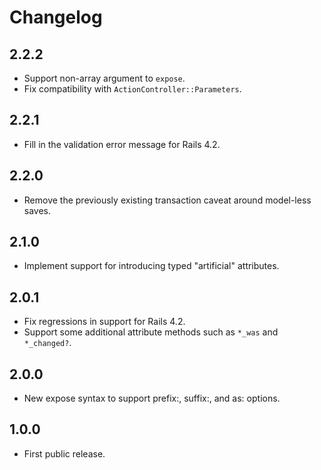 Changelog
=========

2.2.2
-----
* Support non-array argument to `expose`.
* Fix compatibility with `ActionController::Parameters`.

2.2.1
-----
* Fill in the validation error message for Rails 4.2.

2.2.0
-----
* Remove the previously existing transaction caveat around model-less saves.

2.1.0
-----
* Implement support for introducing typed "artificial" attributes.

2.0.1
-----
* Fix regressions in support for Rails 4.2.
* Support some additional attribute methods such as `*_was` and `*_changed?`.

2.0.0
-----
* New expose syntax to support prefix:, suffix:, and as: options.

1.0.0
-----
* First public release.

